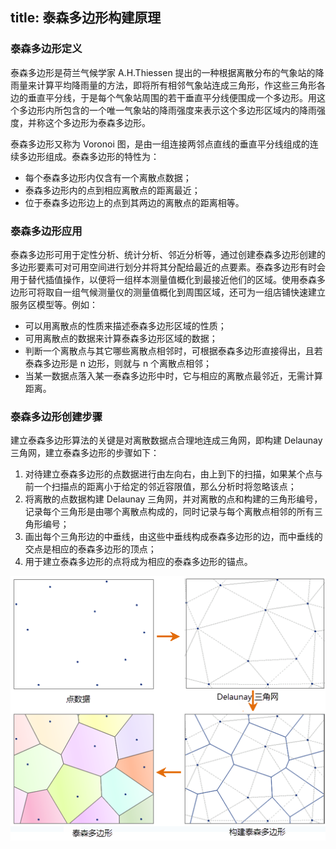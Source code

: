 title: 泰森多边形构建原理
---
   
### 泰森多边形定义
 
泰森多边形是荷兰气候学家 A.H.Thiessen 提出的一种根据离散分布的气象站的降雨量来计算平均降雨量的方法，即将所有相邻气象站连成三角形，作这些三角形各边的垂直平分线，于是每个气象站周围的若干垂直平分线便围成一个多边形。用这个多边形内所包含的一个唯一气象站的降雨强度来表示这个多边形区域内的降雨强度，并称这个多边形为泰森多边形。  
  
泰森多边形又称为 Voronoi 图，是由一组连接两邻点直线的垂直平分线组成的连续多边形组成。泰森多边形的特性为：  
  
- 每个泰森多边形内仅含有一个离散点数据；  
- 泰森多边形内的点到相应离散点的距离最近；   
- 位于泰森多边形边上的点到其两边的离散点的距离相等。 
  
### 泰森多边形应用  
  
泰森多边形可用于定性分析、统计分析、邻近分析等，通过创建泰森多边形创建的多边形要素可对可用空间进行划分并将其分配给最近的点要素。泰森多边形有时会用于替代插值操作，以便将一组样本测量值概化到最接近他们的区域。使用泰森多边形可将取自一组气候测量仪的测量值概化到周围区域，还可为一组店铺快速建立服务区模型等。例如： 

- 可以用离散点的性质来描述泰森多边形区域的性质；  
- 可用离散点的数据来计算泰森多边形区域的数据；  
- 判断一个离散点与其它哪些离散点相邻时，可根据泰森多边形直接得出，且若泰森多边形是 n 边形，则就与 n 个离散点相邻；   
- 当某一数据点落入某一泰森多边形中时，它与相应的离散点最邻近，无需计算距离。 


### 泰森多边形创建步骤
  
建立泰森多边形算法的关键是对离散数据点合理地连成三角网，即构建 Delaunay 三角网，建立泰森多边形的步骤如下：

1. 对待建立泰森多边形的点数据进行由左向右，由上到下的扫描，如果某个点与前一个扫描点的距离小于给定的邻近容限值，那么分析时将忽略该点；   
2. 将离散的点数据构建 Delaunay 三角网，并对离散的点和构建的三角形编号，记录每个三角形是由哪个离散点构成的，同时记录与每个离散点相邻的所有三角形编号；   
3. 画出每个三角形边的中垂线，由这些中垂线构成泰森多边形的边，而中垂线的交点是相应的泰森多边形的顶点；  
4. 用于建立泰森多边形的点将成为相应的泰森多边形的锚点。 
  
![](img/CreatThiessen.png)  
  
 